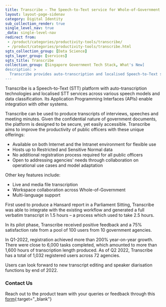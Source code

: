 ```yaml
---
title: Transcribe – The Speech-to-Text service for Whole-of-Government
layout: layout-page-sidenav
category: Digital Identity
sub_collection_render: true
single_level_nav: true
_data: single-level-nav
redirect from:
 - /product/categories/productivity-tools/transcribe/
 - /product/categories/productivity-tools/transcribe.html
sgts_collection_group: [Data Science]
sgts_layer_group: [services]
sgts_title: Transcribe
collection_group: [Singapore Government Tech Stack, What's New]
description: >
  Transcribe provides auto-transcription and localised Speech-to-Text services for Singapore government officers. Find out more here.
---
```


Transcribe is a Speech-to-Text (STT) platform with auto-transcription technologies and localised STT services across various speech models and data classification. Its Application Programming Interfaces (APIs) enable integration with other systems. 

Transcribe can be used to produce transcripts of interviews, speeches and meeting minutes. Given the confidential nature of government documents, the platform is designed to be secure, yet easily accessible. Transcribe aims to improve the productivity of public officers with these unique offerings: 

- Available on both Internet and the Intranet environment for flexible use 
- Hosts up to Restricted and Sensitive Normal data 
- No additional registration process required for all public officers 
- Open to addressing agencies' needs through collaboration on operational use cases and model adaptation

Other key features include:
- Live and media file transcription 
- Workspace collaboration across Whole-of-Government 
- Multi-language support

First used to produce a Hansard report in a Parliament Sitting, Transcribe was able to integrate with the existing workflow and generated a full verbatim transcript in 1.5 hours – a process which used to take 2.5 hours. 

In its pilot phase, Transcribe received positive feedback and a 75% satisfaction rate from a pool of 100 users from 10 government agencies. 

In Q1-2022, registration achieved more than 200% year-on-year growth. There were close to 6,000 tasks completed, which amounted to more than 1,600 hours of transcription length produced. As of Q2 2022, Transcribe has a total of 1,032 registered users across 72 agencies.

Users can look forward to new transcript editing and speaker diarisation functions by end of 2022. 

### Contact Us

Reach out to the product team with your queries or feedback through this [form](https://form.gov.sg/#!/62280856ba91100012050933){:target="\_blank"}

